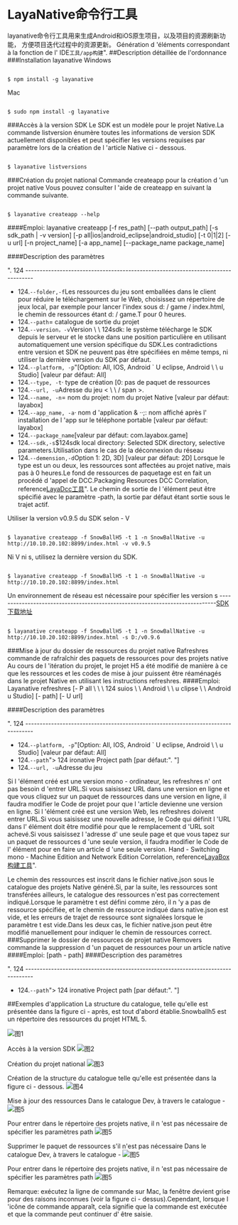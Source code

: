 # LayaNative命令行工具
layanative命令行工具用来生成Android和iOS原生项目，以及项目的资源刷新功能， 方便项目迭代过程中的资源更新。
Génération d 'éléments correspondant à la fonction de l' IDE`工具/app构建`".
##Description détaillée de l'ordonnance
###Installation layanative
Windows

```

$ npm install -g layanative  
```

Mac

```

$ sudo npm install -g layanative  
```

###Accès à la version SDK
Le SDK est un modèle pour le projet Native.La commande listversion énumère toutes les informations de version SDK actuellement disponibles et peut spécifier les versions requises par paramètre lors de la création de l 'article Native ci - dessous.

```

$ layanative listversions  
```

###Création du projet national
Commande createapp pour la création d 'un projet native
Vous pouvez consulter l 'aide de createapp en suivant la commande suivante.

```

$ layanative createapp --help
```

####Emploi:
    layanative createapp [-f res_path] [--path output_path] [-s sdk_path | -v version] [-p all|ios|android_eclipse|android_studio] [-t 0|1|2] [-u url] [-n project_name] [-a app_name] [--package_name package_name]

####Description des paramètres

".
124 ---------------------------------------------------------------------------------
- 124.`--folder,-f`Les ressources du jeu sont emballées dans le client pour réduire le téléchargement sur le Web, choisissez un répertoire de jeux local, par exemple pour lancer l'index sous d: / game / index.html, le chemin de ressources étant d: / game.T pour 0 heures.
- 124.`--path`= catalogue de sortie du projet
- 124.`--version，-v`Version \ \ 124sdk: le système télécharge le SDK depuis le serveur et le stocke dans une position particulière en utilisant automatiquement une version spécifique du SDK.Les contradictions entre version et SDK ne peuvent pas être spécifiées en même temps, ni utiliser la dernière version du SDK par défaut.
- 124.`--platform, -p`"[Option: All, IOS, Android ` U eclipse, Android \ \ u Studio] [valeur par défaut: All]
- 124.`--type, -t`‧ type de création [0: pas de paquet de ressources
- 124.`--url, -u`Adresse du jeu < \ \ / span >.
- 124.`--name, -n`= nom du projet: nom du projet Native [valeur par défaut: layabox]
- 124.`--app_name, -a`‧ nom d 'application & ‧‧;: nom affiché après l' installation de l 'app sur le téléphone portable [valeur par défaut: layabox]
- 124.`--package_name`[valeur par défaut: com.layabox.game]
- 124.`--sdk,-s`$124sdk local directory: Selected SDK directory, selective parameters.Utilisation dans le cas de la déconnexion du réseau
- 124.`--demension,-d`Option 1: 2D, 3D] [valeur par défaut: 2D]
Lorsque le type est un ou deux, les ressources sont affectées au projet native, mais pas à 0 heures.Le fond de ressources de paquetage est en fait un procédé d 'appel de DCC.Packaging Resources DCC Correlation, reference[LayaDcc工具](https://github.com/layabox/layaair-doc/tree/master/Chinese/LayaNative/LayaDcc_Tool)".
Le chemin de sortie de l 'élément peut être spécifié avec le paramètre -path, la sortie par défaut étant sortie sous le trajet actif.

Utiliser la version v0.9.5 du SDK selon - V

```

$ layanative createapp -f SnowBallH5 -t 1 -n SnowBallNative -u http://10.10.20.102:8899/index.html -v v0.9.5
```


Ni V ni s, utilisez la dernière version du SDK.

```

$ layanative createapp -f SnowBallH5 -t 1 -n SnowBallNative -u http://10.10.20.102:8899/index.html
```

Un environnement de réseau est nécessaire pour spécifier les version s -----------------------------------------------------------------------------[SDK下载地址](https://ldc.layabox.com/layadownload/?type=layaairnative-LayaAir%20Native%20SDK%200.9.6)

```

$ layanative createapp -f SnowBallH5 -t 1 -n SnowBallNative -u http://10.10.20.102:8899/index.html -s D:/v0.9.6
```

###Mise à jour du dossier de ressources du projet native
Rafreshres commande de rafraîchir des paquets de ressources pour des projets native
Au cours de l 'itération du projet, le projet H5 a été modifié de manière à ce que les ressources et les codes de mise à jour puissent être réaménagés dans le projet Native en utilisant les instructions refreshres.
####Emploi:
Layanative refreshres [- P all \ \ \ 124 suios \ \ Android \ \ u clipse \ \ Android u Studio] [- path] [- U url]

####Description des paramètres

".
124 ---------------------------------------------------------------------------------
- 124.`--platform, -p`"[Option: All, IOS, Android ` U eclipse, Android \ \ u Studio] [valeur par défaut: All]
- 124.`--path`"> 124 ironative Project path [par défaut:". "]
- 124.`--url, -u`Adresse du jeu


Si l 'élément créé est une version mono - ordinateur, les refreshres n' ont pas besoin d 'entrer URL.Si vous saisissez URL dans une version en ligne et que vous cliquez sur un paquet de ressources dans une version en ligne, il faudra modifier le Code de projet pour que l 'article devienne une version en ligne.
Si l 'élément créé est une version Web, les refreshres doivent entrer URL.Si vous saisissez une nouvelle adresse, le Code qui définit l 'URL dans l' élément doit être modifié pour que le remplacement d 'URL soit achevé.Si vous saisissez l 'adresse d' une seule page et que vous tapez sur un paquet de ressources d 'une seule version, il faudra modifier le Code de l' élément pour en faire un article d 'une seule version.
Hand - Switching mono - Machine Edition and Network Edition Correlation, reference[LayaBox 构建工具](https://github.com/layabox/layaair-doc/tree/master/Chinese/LayaNative/build_Tool)".

Le chemin des ressources est inscrit dans le fichier native.json sous le catalogue des projets Native généré.Si, par la suite, les ressources sont transférées ailleurs, le catalogue des ressources n'est pas correctement indiqué.Lorsque le paramètre t est défini comme zéro, il n 'y a pas de ressource spécifiée, et le chemin de ressource indiqué dans native.json est vide, et les erreurs de trajet de ressource sont signalées lorsque le paramètre t est vide.Dans les deux cas, le fichier native.json peut être modifié manuellement pour indiquer le chemin de ressources correct.
###Supprimer le dossier de ressources de projet native
Removers commande la suppression d 'un paquet de ressources pour un article native
####Emploi:
[path - path]
####Description des paramètres

".
124 ---------------------------------------------------------------------------------
- 124.`--path`"> 124 ironative Project path [par défaut:". "]

##Exemples d'application
La structure du catalogue, telle qu'elle est présentée dans la figure ci - après, est tout d'abord établie.Snowballh5 est un répertoire des ressources du projet HTML 5.

![图1](img/1.png)  

Accès à la version SDK
![图2](img/2.png)  

Création du projet national
![图3](img/3.png)  

Création de la structure du catalogue telle qu'elle est présentée dans la figure ci - dessous.
![图4](img/4.png)  

Mise à jour des ressources
Dans le catalogue Dev, à travers le catalogue -
![图5](img/5.png)       

Pour entrer dans le répertoire des projets native, il n 'est pas nécessaire de spécifier les paramètres path
![图5](img/6.png)   

Supprimer le paquet de ressources s'il n'est pas nécessaire
Dans le catalogue Dev, à travers le catalogue -
![图5](img/7.png)    

Pour entrer dans le répertoire des projets native, il n 'est pas nécessaire de spécifier les paramètres path
![图5](img/8.png)  


Remarque: exécutez la ligne de commande sur Mac, la fenêtre devient grise pour des raisons inconnues (voir la figure ci - dessus).Cependant, lorsque l 'icône de commande apparaît, cela signifie que la commande est exécutée et que la commande peut continuer d' être saisie.